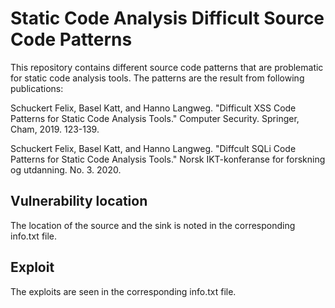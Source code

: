 # Static Code Analysis Difficult Source Code Patterns

This repository contains different source code patterns that are problematic for static code analysis tools. The patterns are the result from following publications:

Schuckert Felix, Basel Katt, and Hanno Langweg. "Difficult XSS Code Patterns for Static Code Analysis Tools." Computer Security. Springer, Cham, 2019. 123-139.

Schuckert Felix, Basel Katt, and Hanno Langweg. "Diffcult SQLi Code Patterns for Static Code Analysis Tools." Norsk IKT-konferanse for forskning og utdanning. No. 3. 2020.


## Vulnerability location
The location of the source and the sink is noted in the corresponding info.txt file.

## Exploit
The exploits are seen in the corresponding info.txt file.

